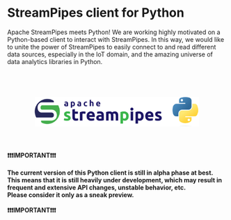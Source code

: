 <!--
  ~ Licensed to the Apache Software Foundation (ASF) under one or more
  ~ contributor license agreements.  See the NOTICE file distributed with
  ~ this work for additional information regarding copyright ownership.
  ~ The ASF licenses this file to You under the Apache License, Version 2.0
  ~ (the "License"); you may not use this file except in compliance with
  ~ the License.  You may obtain a copy of the License at
  ~
  ~    http://www.apache.org/licenses/LICENSE-2.0
  ~
  ~ Unless required by applicable law or agreed to in writing, software
  ~ distributed under the License is distributed on an "AS IS" BASIS,
  ~ WITHOUT WARRANTIES OR CONDITIONS OF ANY KIND, either express or implied.
  ~ See the License for the specific language governing permissions and
  ~ limitations under the License.
  ~
-->

# StreamPipes client for Python

Apache StreamPipes meets Python! We are working highly motivated on a Python-based client to interact with StreamPipes.
In this way, we would like to unite the power of StreamPipes to easily connect to and read different data sources, especially in the IoT domain,
and the amazing universe of data analytics libraries in Python.

<h1 align="center">
  <br>
   <img src="./docs/img/streampipes-python.png"
   alt="StreamPipes Logo with Python" title="Apache StreamPipes Logo with Python" width="75%"/>
  <br>
</h1>

<br>

**:exclamation::exclamation::exclamation:IMPORTANT:exclamation::exclamation::exclamation:**
<br>
<br>
**The current version of this Python client is still in alpha phase at best.**
<br>
**This means that it is still heavily under development, which may result in frequent and extensive API changes, unstable behavior, etc.**
<br>
**Please consider it only as a sneak preview.**
<br>
<br>
**:exclamation::exclamation::exclamation:IMPORTANT:exclamation::exclamation::exclamation:**

<br>
